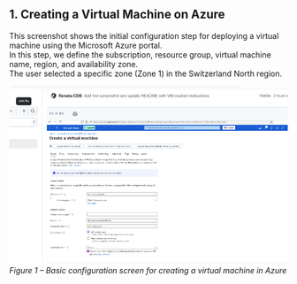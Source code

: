 ## 1. Creating a Virtual Machine on Azure

This screenshot shows the initial configuration step for deploying a virtual machine using the Microsoft Azure portal.  
In this step, we define the subscription, resource group, virtual machine name, region, and availability zone.  
The user selected a specific zone (Zone 1) in the Switzerland North region.

![Create VM – Basic Settings](prints/create-vm.png)  
*Figure 1 – Basic configuration screen for creating a virtual machine in Azure*
